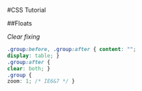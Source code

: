 #CSS Tutorial

##Floats

*Clear fixing*

```CSS
.group:before, .group:after { content: "";
display: table; }
.group:after {
clear: both; }
.group {
zoom: 1; /* IE6&7 */ }
```
